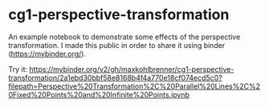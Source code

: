 # cg1-perspective-transformation
An example notebook to demonstrate some effects of the perspective transformation. I made this public in order to share it using binder (https://mybinder.org/).

Try it: https://mybinder.org/v2/gh/maxkohlbrenner/cg1-perspective-transformation/2a1ebd30bbf58e8168b4f4a770e18cf074ecd5c0?filepath=Perspective%20Transformation%2C%20Parallel%20Lines%2C%20Fixed%20Points%20and%20Infinite%20Points.ipynb
